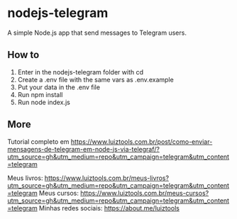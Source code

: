 # nodejs-telegram
A simple Node.js app that send messages to Telegram users.

## How to
1. Enter in the nodejs-telegram folder with cd
2. Create a .env file with the same vars as .env.example
3. Put your data in the .env file
4. Run npm install
5. Run node index.js

## More
Tutorial completo em https://www.luiztools.com.br/post/como-enviar-mensagens-de-telegram-em-node-js-via-telegraf/?utm_source=gh&utm_medium=repo&utm_campaign=telegram&utm_content=telegram

Meus livros: https://www.luiztools.com.br/meus-livros?utm_source=gh&utm_medium=repo&utm_campaign=telegram&utm_content=telegram
Meus cursos: https://www.luiztools.com.br/meus-cursos?utm_source=gh&utm_medium=repo&utm_campaign=telegram&utm_content=telegram
Minhas redes sociais: https://about.me/luiztools